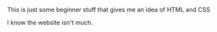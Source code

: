This is just some beginner stuff that gives me an idea of HTML and CSS

I know the website isn't much.
